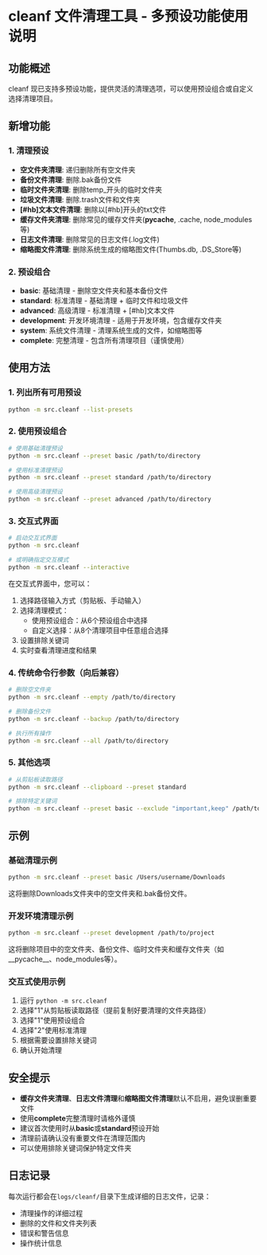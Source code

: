 # cleanf 文件清理工具 - 多预设功能使用说明

## 功能概述

cleanf 现已支持多预设功能，提供灵活的清理选项，可以使用预设组合或自定义选择清理项目。

## 新增功能

### 1. 清理预设
- **空文件夹清理**: 递归删除所有空文件夹
- **备份文件清理**: 删除.bak备份文件  
- **临时文件夹清理**: 删除temp_开头的临时文件夹
- **垃圾文件清理**: 删除.trash文件和文件夹
- **[#hb]文本文件清理**: 删除以[#hb]开头的txt文件
- **缓存文件夹清理**: 删除常见的缓存文件夹(__pycache__, .cache, node_modules等)
- **日志文件清理**: 删除常见的日志文件(.log文件)
- **缩略图文件清理**: 删除系统生成的缩略图文件(Thumbs.db, .DS_Store等)

### 2. 预设组合
- **basic**: 基础清理 - 删除空文件夹和基本备份文件
- **standard**: 标准清理 - 基础清理 + 临时文件和垃圾文件  
- **advanced**: 高级清理 - 标准清理 + [#hb]文本文件
- **development**: 开发环境清理 - 适用于开发环境，包含缓存文件夹
- **system**: 系统文件清理 - 清理系统生成的文件，如缩略图等
- **complete**: 完整清理 - 包含所有清理项目（谨慎使用）

## 使用方法

### 1. 列出所有可用预设
```bash
python -m src.cleanf --list-presets
```

### 2. 使用预设组合
```bash
# 使用基础清理预设
python -m src.cleanf --preset basic /path/to/directory

# 使用标准清理预设
python -m src.cleanf --preset standard /path/to/directory

# 使用高级清理预设
python -m src.cleanf --preset advanced /path/to/directory
```

### 3. 交互式界面
```bash
# 启动交互式界面
python -m src.cleanf

# 或明确指定交互模式
python -m src.cleanf --interactive
```

在交互式界面中，您可以：
1. 选择路径输入方式（剪贴板、手动输入）
2. 选择清理模式：
   - 使用预设组合：从6个预设组合中选择
   - 自定义选择：从8个清理项目中任意组合选择
3. 设置排除关键词
4. 实时查看清理进度和结果

### 4. 传统命令行参数（向后兼容）
```bash
# 删除空文件夹
python -m src.cleanf --empty /path/to/directory

# 删除备份文件
python -m src.cleanf --backup /path/to/directory

# 执行所有操作
python -m src.cleanf --all /path/to/directory
```

### 5. 其他选项
```bash
# 从剪贴板读取路径
python -m src.cleanf --clipboard --preset standard

# 排除特定关键词
python -m src.cleanf --preset basic --exclude "important,keep" /path/to/directory
```

## 示例

### 基础清理示例
```bash
python -m src.cleanf --preset basic /Users/username/Downloads
```
这将删除Downloads文件夹中的空文件夹和.bak备份文件。

### 开发环境清理示例  
```bash
python -m src.cleanf --preset development /path/to/project
```
这将删除项目中的空文件夹、备份文件、临时文件夹和缓存文件夹（如__pycache__、node_modules等）。

### 交互式使用示例
1. 运行 `python -m src.cleanf`
2. 选择"1"从剪贴板读取路径（提前复制好要清理的文件夹路径）
3. 选择"1"使用预设组合
4. 选择"2"使用标准清理
5. 根据需要设置排除关键词
6. 确认开始清理

## 安全提示

- **缓存文件夹清理**、**日志文件清理**和**缩略图文件清理**默认不启用，避免误删重要文件
- 使用**complete**完整清理时请格外谨慎
- 建议首次使用时从**basic**或**standard**预设开始
- 清理前请确认没有重要文件在清理范围内
- 可以使用排除关键词保护特定文件夹

## 日志记录

每次运行都会在`logs/cleanf/`目录下生成详细的日志文件，记录：
- 清理操作的详细过程
- 删除的文件和文件夹列表
- 错误和警告信息
- 操作统计信息
